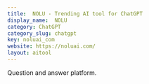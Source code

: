 ```yaml
---
title:  NOLU - Trending AI tool for ChatGPT
display_name:  NOLU
category: ChatGPT
category_slug: chatgpt
key: noluai_com
website: https://noluai.com/
layout: aitool
---
```


Question and answer platform.
